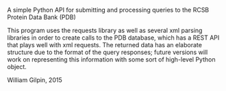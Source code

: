 A simple Python API for submitting and processing queries to the RCSB Protein Data Bank (PDB)

This program uses the requests library as well as several xml parsing libraries in order to create calls to the PDB database, which has a REST API that plays well with xml requests. The returned data has an elaborate structure due to the format of the query responses; future versions will work on representing this information with some sort of high-level Python object.



William Gilpin, 2015